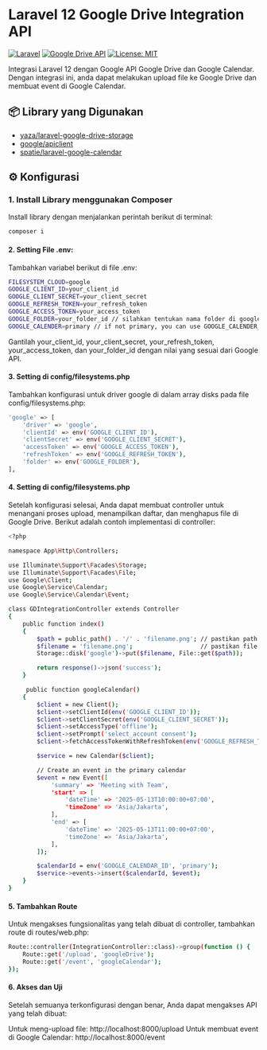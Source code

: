 # Laravel 12 Google Drive Integration API

[![Laravel](https://img.shields.io/badge/Laravel-12-red)](https://laravel.com/)
[![Google Drive API](https://img.shields.io/badge/Google%20Drive-API-blue)](https://developers.google.com/drive)
[![License: MIT](https://img.shields.io/badge/License-MIT-yellow.svg)](https://opensource.org/licenses/MIT)

Integrasi Laravel 12 dengan Google API Google Drive dan Google Calendar.
Dengan integrasi ini, anda dapat melakukan upload file ke Google Drive dan membuat event di Google Calendar.

## 📦 Library yang Digunakan

-   [yaza/laravel-google-drive-storage](https://github.com/yaza-putu/laravel-google-drive-storage)
-   [google/apiclient](https://github.com/googleapis/google-api-php-client)
-   [spatie/laravel-google-calendar](https://github.com/spatie/laravel-google-calendar)

## ⚙️ Konfigurasi

### 1. Install Library menggunakan Composer

Install library dengan menjalankan perintah berikut di terminal:

```bash
composer i
```

#### 2. Setting File .env:

Tambahkan variabel berikut di file .env:

```bash
FILESYSTEM_CLOUD=google
GOOGLE_CLIENT_ID=your_client_id
GOOGLE_CLIENT_SECRET=your_client_secret
GOOGLE_REFRESH_TOKEN=your_refresh_token
GOOGLE_ACCESS_TOKEN=your_access_token
GOOGLE_FOLDER=your_folder_id // silahkan tentukan nama folder di google drive
GOOGLE_CALENDER=primary // if not primary, you can use GOOGLE_CALENDER_ID
```

Gantilah your_client_id, your_client_secret, your_refresh_token, your_access_token, dan your_folder_id dengan nilai yang sesuai dari Google API.

#### 3. Setting di config/filesystems.php

Tambahkan konfigurasi untuk driver google di dalam array disks pada file config/filesystems.php:

```bash
'google' => [
    'driver' => 'google',
    'clientId' => env('GOOGLE_CLIENT_ID'),
    'clientSecret' => env('GOOGLE_CLIENT_SECRET'),
    'accessToken' => env('GOOGLE_ACCESS_TOKEN'),
    'refreshToken' => env('GOOGLE_REFRESH_TOKEN'),
    'folder' => env('GOOGLE_FOLDER'),
],
```

#### 4. Setting di config/filesystems.php

Setelah konfigurasi selesai, Anda dapat membuat controller untuk menangani proses upload, menampilkan daftar, dan menghapus file di Google Drive. Berikut adalah contoh implementasi di controller:

```bash
<?php

namespace App\Http\Controllers;

use Illuminate\Support\Facades\Storage;
use Illuminate\Support\Facades\File;
use Google\Client;
use Google\Service\Calendar;
use Google\Service\Calendar\Event;

class GDIntegrationController extends Controller
{
    public function index()
    {
        $path = public_path() . '/' . 'filename.png'; // pastikan path file sudah benar
        $filename = 'filename.png';                   // pastikan file ada di public
        Storage::disk('google')->put($filename, File::get($path));

        return response()->json('success');
    }

     public function googleCalendar()
    {
        $client = new Client();
        $client->setClientId(env('GOOGLE_CLIENT_ID'));
        $client->setClientSecret(env('GOOGLE_CLIENT_SECRET'));
        $client->setAccessType('offline');
        $client->setPrompt('select_account consent');
        $client->fetchAccessTokenWithRefreshToken(env('GOOGLE_REFRESH_TOKEN'));

        $service = new Calendar($client);

        // Create an event in the primary calendar
        $event = new Event([
            'summary' => 'Meeting with Team',
            'start' => [
                'dateTime' => '2025-05-13T10:00:00+07:00',
                'timeZone' => 'Asia/Jakarta',
            ],
            'end' => [
                'dateTime' => '2025-05-13T11:00:00+07:00',
                'timeZone' => 'Asia/Jakarta',
            ],
        ]);

        $calendarId = env('GOOGLE_CALENDAR_ID', 'primary');
        $service->events->insert($calendarId, $event);
    }
}

```

#### 5. Tambahkan Route

Untuk mengakses fungsionalitas yang telah dibuat di controller, tambahkan route di routes/web.php:

```bash
Route::controller(IntegrationController::class)->group(function () {
    Route::get('/upload', 'googleDrive');
    Route::get('/event', 'googleCalendar');
});
```

#### 6. Akses dan Uji

Setelah semuanya terkonfigurasi dengan benar, Anda dapat mengakses API yang telah dibuat:

Untuk meng-upload file: http://localhost:8000/upload
Untuk membuat event di Google Calendar: http://localhost:8000/event
